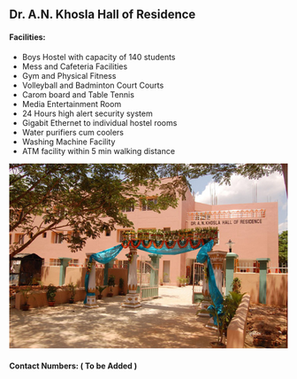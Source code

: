 ## Dr. A.N. Khosla Hall of Residence

#### Facilities:

* Boys Hostel with capacity of 140 students
* Mess and Cafeteria Facilities
* Gym and Physical Fitness
* Volleyball and Badminton Court Courts
* Carom board and Table Tennis
* Media Entertainment Room
* 24 Hours high alert security system
* Gigabit Ethernet to individual hostel rooms
* Water purifiers cum coolers
* Washing Machine Facility
* ATM facility within 5 min walking distance

![alt text](/misc/pics/ank.jpg)

#### Contact Numbers: ( To be Added )
